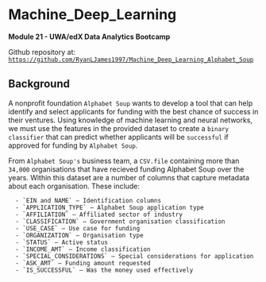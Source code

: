 # Machine_Deep_Learning

**Module 21 - UWA/edX Data Analytics Bootcamp**

Github repository at: [`https://github.com/RyanLJames1997/Machine_Deep_Learning_Alphabet_Soup`](https://github.com/RyanLJames1997/Machine_Deep_Learning_Alphabet_Soup)

## Background

A nonprofit foundation `Alphabet Soup` wants to develop a tool that can help identify and select applicants for funding with the best chance of success in their ventures. Using knowledge of machine learning and neural networks, we must use the features in the provided dataset to create a `binary classifier` that can predict whether applicants will be `successful` if approved for funding by `Alphabet Soup`.

From `Alphabet Soup's` business team, a `CSV.file` containing more than `34,000` organisations that have recieved funding Alphabet Soup over the years. Within this dataset are a number of columns that capture metadata about each organisation. These include:
```
  - `EIN and NAME` — Identification columns
  - `APPLICATION_TYPE` — Alphabet Soup application type
  - `AFFILIATION` — Affiliated sector of industry
  - `CLASSIFICATION` — Government organisation classification
  - `USE_CASE` — Use case for funding
  - `ORGANIZATION` — Organisation type
  - `STATUS` — Active status
  - `INCOME_AMT` — Income classification
  - `SPECIAL_CONSIDERATIONS` — Special considerations for application
  - `ASK_AMT` — Funding amount requested
  - `IS_SUCCESSFUL` — Was the money used effectively
```
